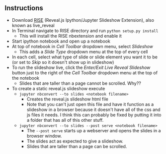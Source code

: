 Instructions
----

- Download [RISE](https://github.com/damianavila/RISE) (Reveal.js Ipython/Jupyter Slideshow Extension), also known as live_reveal
- In Terminal navigate to RISE directory and run `python setup.py install`
    - This will install the RISE nbextension and enable it
- Start ipython notebook and open up a notebook
- At top of notebook in _Cell Toolbar_ dropdown menu, select _Slideshow_
    - This adds a _Slide Type_ dropdown menu at the top of every cell
- In each cell, select what type of slide or slide element you want it to be (or set to _Skip_ so it doesn't show up in slideshow)
- To run the slideshow live, click the _Enter/Exit Live Reveal Slideshow_ button just to the right of the _Cell Toolbar_ dropdown menu at the top of the notebook
    - Slides that are taller than a page cannot be scrolled. Why??
- To create a static reveal.js slideshow execute
    - `jupyter nbconvert --to slides <notebook filename>`
        - Creates the reveal.js slideshow html file
        - Note that you can't just open this file and have it function as a slideshow in a browser because it doesn't have all of the css and js files it needs. I think this can probably be fixed by putting it into a folder that has all of this other stuff.
    - `jupyter nbconvert --to slides --post serve <notebook filename>`
        - The `--post serve` starts up a webserver and opens the slides in a browser window.
        - The slides act as expected to give a slideshow.
        - Slides that are taller than a page can be scrolled.
